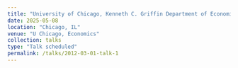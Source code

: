 ```yaml
---
title: "University of Chicago, Kenneth C. Griffin Department of Economics - Pregame"
date: 2025-05-08
location: "Chicago, IL"
venue: "U Chicago, Economics"
collection: talks
type: "Talk scheduled"
permalink: /talks/2012-03-01-talk-1
---
```




